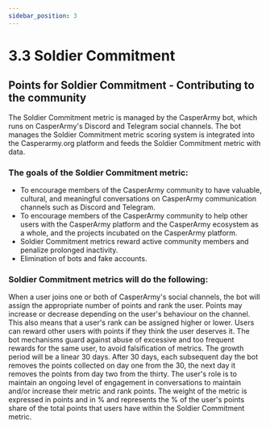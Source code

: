```yaml
---
sidebar_position: 3
---
```


# 3.3 Soldier Commitment

## Points for Soldier Commitment - Contributing to the community

The Soldier Commitment metric is managed by the CasperArmy bot, which runs on CasperArmy's Discord and Telegram social channels. The bot manages the Soldier Commitment metric scoring system is integrated into the Casperarmy.org platform and feeds the Soldier Commitment metric with data.

### The goals of the Soldier Commitment metric:

- To encourage members of the CasperArmy community to have valuable, cultural, and meaningful conversations on CasperArmy communication channels such as Discord and Telegram.
- To encourage members of the CasperArmy community to help other users with the CasperArmy platform and the CasperArmy ecosystem as a whole, and the projects incubated on the CasperArmy platform.
- Soldier Commitment metrics reward active community members and penalize prolonged inactivity.
- Elimination of bots and fake accounts.

### Soldier Commitment metrics will do the following:

When a user joins one or both of CasperArmy's social channels, the bot will assign the appropriate number of points and rank the user. Points may increase or decrease depending on the user's behaviour on the channel. This also means that a user's rank can be assigned higher or lower. Users can reward other users with points if they think the user deserves it. The bot mechanisms guard against abuse of excessive and too frequent rewards for the same user, to avoid falsification of metrics. The growth period will be a linear 30 days. After 30 days, each subsequent day the bot removes the points collected on day one from the 30, the next day it removes the points from day two from the thirty. The user's role is to maintain an ongoing level of engagement in conversations to maintain and/or increase their metric and rank points. The weight of the metric is expressed in points and in % and represents the % of the user's points share of the total points that users have within the Soldier Commitment metric.
